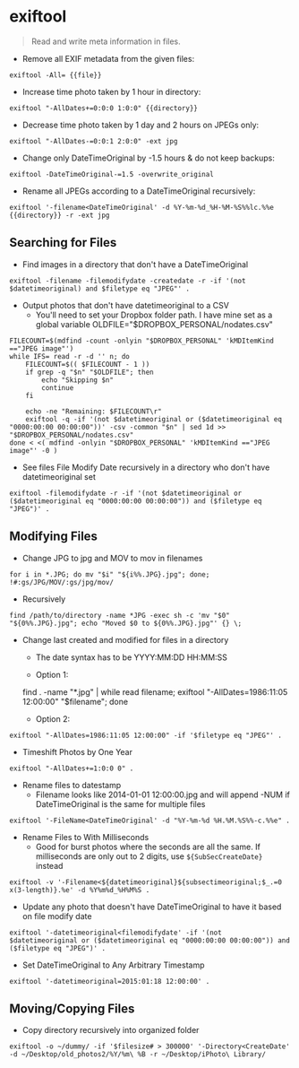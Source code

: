 # exiftool

> Read and write meta information in files.

- Remove all EXIF metadata from the given files:

`exiftool -All= {{file}}`

- Increase time photo taken by 1 hour in directory:

`exiftool "-AllDates+=0:0:0 1:0:0" {{directory}}`

- Decrease time photo taken by 1 day and 2 hours on JPEGs only:

`exiftool "-AllDates-=0:0:1 2:0:0" -ext jpg`

- Change only DateTimeOriginal by -1.5 hours & do not keep backups:

`exiftool -DateTimeOriginal-=1.5 -overwrite_original`

- Rename all JPEGs according to a DateTimeOriginal recursively:

`exiftool '-filename<DateTimeOriginal' -d %Y-%m-%d_%H-%M-%S%%lc.%%e {{directory}} -r -ext jpg`

## Searching for Files

- Find images in a directory that don't have a DateTimeOriginal

`exiftool -filename -filemodifydate -createdate -r -if '(not $datetimeoriginal) and $filetype eq "JPEG"' .`

- Output photos that don't have datetimeoriginal to a CSV
    - You'll need to set your Dropbox folder path. I have mine set as a global variable
    OLDFILE="$DROPBOX_PERSONAL/nodates.csv"

```
FILECOUNT=$(mdfind -count -onlyin "$DROPBOX_PERSONAL" 'kMDItemKind =="JPEG image"')
while IFS= read -r -d '' n; do
    FILECOUNT=$(( $FILECOUNT - 1 ))
    if grep -q "$n" "$OLDFILE"; then
        echo "Skipping $n"
        continue
    fi

    echo -ne "Remaining: $FILECOUNT\r"
    exiftool -q -if '(not $datetimeoriginal or ($datetimeoriginal eq "0000:00:00 00:00:00"))' -csv -common "$n" | sed 1d >> "$DROPBOX_PERSONAL/nodates.csv"
done < <( mdfind -onlyin "$DROPBOX_PERSONAL" 'kMDItemKind =="JPEG image"' -0 )
```

- See files File Modify Date recursively in a directory who don't have datetimeoriginal set

`exiftool -filemodifydate -r -if '(not $datetimeoriginal or ($datetimeoriginal eq "0000:00:00 00:00:00")) and ($filetype eq "JPEG")' .`

## Modifying Files

- Change JPG to jpg and MOV to mov in filenames

`for i in *.JPG; do mv "$i" "${i%%.JPG}.jpg"; done; !#:gs/JPG/MOV/:gs/jpg/mov/`

- Recursively

`find /path/to/directory -name *JPG -exec sh -c 'mv "$0" "${0%%.JPG}.jpg"; echo "Moved $0 to ${0%%.JPG}.jpg"' {} \;`

- Change last created and modified for files in a directory
    - The date syntax has to be YYYY:MM:DD HH:MM:SS

    - Option 1:

    find . -name "*.jpg" | while read filename;
        exiftool "-AllDates=1986:11:05 12:00:00" "$filename";
    done

    - Option 2:

`exiftool "-AllDates=1986:11:05 12:00:00" -if '$filetype eq "JPEG"' .`

- Timeshift Photos by One Year

`exiftool "-AllDates+=1:0:0 0" .`

- Rename files to datestamp
    - Filename looks like 2014-01-01 12:00:00.jpg and will append -NUM if DateTimeOriginal is the same for multiple files

`exiftool '-FileName<DateTimeOriginal' -d "%Y-%m-%d %H.%M.%S%%-c.%%e" .`

- Rename Files to With Milliseconds
    - Good for burst photos where the seconds are all the same. If milliseconds are only out to 2 digits, use `${SubSecCreateDate}` instead

`exiftool -v '-Filename<${datetimeoriginal}${subsectimeoriginal;$_.=0 x(3-length)}.%e' -d %Y%m%d_%H%M%S .`

- Update any photo that doesn't have DateTimeOriginal to have it based on file modify date

`exiftool '-datetimeoriginal<filemodifydate' -if '(not $datetimeoriginal or ($datetimeoriginal eq "0000:00:00 00:00:00")) and ($filetype eq "JPEG")' .`

- Set DateTimeOriginal to Any Arbitrary Timestamp

`exiftool '-datetimeoriginal=2015:01:18 12:00:00' .`

## Moving/Copying Files ##

- Copy directory recursively into organized folder

`exiftool -o ~/dummy/ -if '$filesize# > 300000' '-Directory<CreateDate' -d ~/Desktop/old_photos2/%Y/%m\ %B -r ~/Desktop/iPhoto\ Library/`
